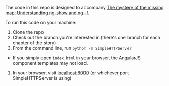 The code in this repo is designed to accompany [The mystery of the missing map: Understanding ng-show and ng-if](https://medium.com/p/f3c78d04d338).

To run this code on your machine:
1. Clone the repo
1. Check out the branch you're interested in (there's one branch for each chapter of the story)
1. From the command line, run `python -m SimpleHTTPServer`
  * If you simply open `index.html` in your browser, the AngularJS component templates may not load.
1. In your browser, visit [localhost:8000](http://localhost:8000/) (or whichever port SimpleHTTPServer is using)
